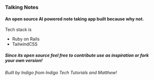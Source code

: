 ### Talking Notes

#### An open source AI powered note taking app built because why not.

Tech stack is 

- Ruby on Rails
- TailwindCSS

##### Since its open source feel free to contribute use as inspiration or fork your own version!

###### Built by Indigo from Indigo Tech Tutorials and Matthew!